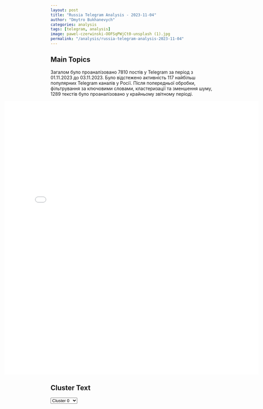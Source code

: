 ```yaml
---
layout: post
title: "Russia Telegram Analysis - 2023-11-04"
author: "Dmytro Bukhanevych"
categories: analysis
tags: [telegram, analysis]
image: pawel-czerwinski-OOFSqPWjCt0-unsplash (1).jpg
permalink: "/analysis/russia-telegram-analysis-2023-11-04"
---
```


<style>
    /* Adjusting iframe-container styles */
    .wide-iframe-container {
        width: calc(100% + 30vw);  /* Extending the width */
        margin-left: -15vw;       /* Negative margin to push to the left */
        overflow: hidden;         /* In case the iframe content spills over */
    }

    .wide-iframe-container iframe {
        width: 100%;  /* Making the iframe take the full width of its container */
        border: none; /* Removing any borders from the iframe */
    }

    /* Toggle mechanism */
    .hidden {
        display: none;
    }
    
    .show-content-target:checked + .show-content {
        display: block;
    }
</style>

<h2>Main Topics</h2>
<p>Загалом було проаналізовано 7810 постів у Telegram за період з 01.11.2023 до 03.11.2023. Було відстежено активність 117 найбільш популярних Telegram каналів у Росії. Після попередньої обробки, фільтрування за ключовими словами, кластеризації та зменшення шуму, 1289 текстів було проаналізовано у крайньому звітному періоді.</p>
<!-- Embedding Main Plotly Visualization -->
<div class="wide-iframe-container">
    <iframe src="{{site.baseurl}}/visualizations/2023-11-04/fig_topics_time.html" height="850"></iframe>
</div>


<h2>Cluster Text</h2>

<!-- Dropdown to select a cluster -->
<select id="clusterSelector" onchange="displayClusterText()">
<option value="0">Cluster 0</option><option value="1">Cluster 1</option><option value="2">Cluster 2</option><option value="3">Cluster 3</option><option value="4">Cluster 4</option><option value="5">Cluster 5</option><option value="6">Cluster 6</option><option value="7">Cluster 7</option><option value="8">Cluster 8</option><option value="9">Cluster 9</option><option value="10">Cluster 10</option><option value="11">Cluster 11</option><option value="12">Cluster 12</option><option value="13">Cluster 13</option><option value="14">Cluster 14</option><option value="15">Cluster 15</option><option value="16">Cluster 16</option><option value="17">Cluster 17</option>
</select>

<!-- Display area for the selected cluster's text -->
<div id="clusterTextDisplay" class="hidden"></div>

<script type="text/javascript">
    var clusterDetails = {"0": "<b>Total Posts:</b> 254<br><b>Date:</b> 2023-11-03 20:24:01+00:00<br><b>Author:</b> redacted6<br><b>Link:</b> https://t.me/s/redacted6/8979<br><b>Subscribers:</b> 475077<br><b>Text:</b> \u0422\u0435\u043a\u0441\u0442: \u041b\u043e\u0432\u043b\u044f \u0431\u043b\u043e\u0445 \u2013 \u0442\u044f\u0436\u043a\u0438\u0439 \u0438 \u0442\u0440\u0435\u0431\u0443\u044e\u0449\u0438\u0439 \u0431\u044b\u0441\u0442\u0440\u044b\u0445 \u0440\u0435\u0448\u0435\u043d\u0438\u0439 \u0442\u0440\u0443\u0434. \u0423\u043f\u0440\u0430\u0432\u043b\u0435\u043d\u0438\u0435 \u043f\u043e \u043a\u043e\u043d\u0442\u0440\u043e\u043b\u044e \u0437\u0430 \u0438\u043d\u043e\u0441\u0442\u0440\u0430\u043d\u043d\u044b\u043c\u0438 \u0430\u043a\u0442\u0438\u0432\u0430\u043c\u0438 \u041c\u0438\u043d\u0438\u0441\u0442\u0435\u0440\u0441\u0442\u0432\u0430 \u0444\u0438\u043d\u0430\u043d\u0441\u043e\u0432 \u0421\u0428\u0410 (OFAC) \u043d\u0430\u043b\u043e\u0436\u0438\u043b\u043e \u0441\u0430\u043d\u043a\u0446\u0438\u0438 \u043d\u0430 \u0415\u043a\u0430\u0442\u0435\u0440\u0438\u043d\u0443 \u0416\u0434\u0430\u043d\u043e\u0432\u0443, \u0433\u0440\u0430\u0436\u0434\u0430\u043d\u043a\u0443 \u0420\u043e\u0441\u0441\u0438\u0438. \u041f\u0440\u0438\u0447\u0438\u043d\u0430 \u2013 \u0435\u0435 \u0440\u043e\u043b\u044c \u0432 \u043e\u0442\u043c\u044b\u0432\u0430\u043d\u0438\u0438 \u0438 \u043f\u0435\u0440\u0435\u043c\u0435\u0449\u0435\u043d\u0438\u0438 \u043a\u0440\u0438\u043f\u0442\u044b \u0432 \u0438\u043d\u0442\u0435\u0440\u0435\u0441\u0430\u0445 \u0440\u043e\u0441\u0441\u0438\u0439\u0441\u043a\u043e\u0439 \u044d\u043b\u0438\u0442\u044b. \u041e\u0447\u0435\u0432\u0438\u0434\u043d\u043e, \u0440\u0435\u0447\u044c \u0438\u0434\u0435\u0442 \u043e \u043d\u043e\u043c\u0438\u043d\u0430\u043b\u044c\u0448\u0435 \u0438\u043b\u0438 \u0432\u043b\u0430\u0434\u0435\u043b\u0438\u0446\u0435 \u043a\u0440\u0430\u0434\u0435\u043d\u043e\u0433\u043e \u043f\u0430\u0441\u043f\u043e\u0440\u0442\u0430, \u0445\u043e\u0442\u044f \u0438 \u00ab\u0432\u043e\u0437\u043c\u043e\u0436\u043d\u044b \u0432\u0430\u0440\u0438\u0430\u043d\u0442\u044b\u00bb. \u0413\u043e\u0432\u043e\u0440\u044f\u0442, \u0447\u0442\u043e \u044d\u0442\u0430 \u0416\u0434\u0430\u043d\u043e\u0432\u0430 \u0435\u0449\u0435 \u0432 \u043c\u0430\u0440\u0442\u0435 2022\u0433 \u043f\u043e\u043c\u043e\u0433\u043b\u0430 \u043a\u0430\u043a\u043e\u043c\u0443-\u0442\u043e \u0440\u043e\u0441\u0441\u0438\u0439\u0441\u043a\u043e\u043c\u0443 \u043a\u043b\u0438\u0435\u043d\u0442\u0443 \u0437\u0430\u043c\u0430\u0441\u043a\u0438\u0440\u043e\u0432\u0430\u0442\u044c \u0438\u0441\u0442\u043e\u0447\u043d\u0438\u043a \u0435\u0433\u043e \u0444\u0438\u043d\u0430\u043d\u0441\u043e\u0432, \u0447\u0442\u043e\u0431\u044b \u0447\u0435\u0440\u0435\u0437 \u0438\u043d\u0432\u0435\u0441\u0442\u0438\u0446\u0438\u043e\u043d\u043d\u044b\u0439 \u0441\u0447\u0435\u0442 \u0438 \u043f\u043e\u043a\u0443\u043f\u043a\u0443 \u043d\u0435\u0434\u0432\u0438\u0436\u0438\u043c\u043e\u0441\u0442\u0438 \u043f\u0435\u0440\u0435\u0432\u0435\u0441\u0442\u0438 \u0432 \u0417\u0430\u043f\u0430\u0434\u043d\u0443\u044e \u0415\u0432\u0440\u043e\u043f\u0443 \u0431\u043e\u043b\u0435\u0435 2,3 \u043c\u043b\u043d $. \u0422\u0430\u043a \u0447\u0442\u043e, \u043c\u043e\u0436\u0435\u0442 \u0431\u044b\u0442\u044c, \u0438 \u0431\u0440\u043e\u043a\u0435\u0440\u0448\u0430.", "1": "<b>Total Posts:</b> 28<br><b>Date:</b> 2023-11-03 16:54:34+00:00<br><b>Author:</b> solovievlive<br><b>Link:</b> https://t.me/s/SolovievLive/219280<br><b>Subscribers:</b> 1305490<br><b>Text:</b> \u0422\u0435\u043a\u0441\u0442: \u2757\ufe0f\u0420\u043e\u0441\u0441\u0438\u0439\u0441\u043a\u0438\u0435 \u0441\u0440\u0435\u0434\u0441\u0442\u0432\u0430 \u041f\u0412\u041e \u0443\u043d\u0438\u0447\u0442\u043e\u0436\u0438\u043b\u0438 \u0443\u043a\u0440\u0430\u0438\u043d\u0441\u043a\u0438\u0439 \u0431\u0435\u0441\u043f\u0438\u043b\u043e\u0442\u043d\u0438\u043a \u0432 \u043d\u0435\u0431\u0435 \u043d\u0430\u0434 \u0411\u0435\u043b\u0433\u043e\u0440\u043e\u0434\u0441\u043a\u043e\u0439 \u043e\u0431\u043b\u0430\u0441\u0442\u044c\u044e.\u041c\u0438\u043d\u043e\u0431\u043e\u0440\u043e\u043d\u044b \u0420\u0424", "2": "<b>Total Posts:</b> 17<br><b>Date:</b> 2023-11-03 07:50:55+00:00<br><b>Author:</b> ostashkonews<br><b>Link:</b> https://t.me/s/OstashkoNews/103976<br><b>Subscribers:</b> 362454<br><b>Text:</b> \u0422\u0435\u043a\u0441\u0442: \ud83c\uddea\ud83c\uddfa \u0418\u043d\u043e\u0430\u0433\u0435\u043d\u0442 \u041a\u0430\u0441\u043f\u0430\u0440\u043e\u0432 \u0441\u043e\u0431\u0438\u0440\u0430\u0435\u0442\u0441\u044f \u043b\u043e\u0431\u0431\u0438\u0440\u043e\u0432\u0430\u0442\u044c \u0430\u043d\u0442\u0438\u0440\u043e\u0441\u0441\u0438\u0439\u0441\u043a\u0438\u0435 \u0441\u0430\u043d\u043a\u0446\u0438\u0438 \u0438 \u043f\u043e\u043c\u043e\u0449\u044c \u0423\u043a\u0440\u0430\u0438\u043d\u0435 \u0432 \u0415\u0432\u0440\u043e\u043f\u0430\u0440\u043b\u0430\u043c\u0435\u043d\u0442\u0435\u0411\u0435\u0433\u043b\u044b\u0439 \u00ab\u043e\u043f\u043f\u043e\u0437\u0438\u0446\u0438\u043e\u043d\u0435\u0440\u00bb \u0431\u0443\u0434\u0435\u0442 \u044d\u0442\u043e \u0434\u0435\u043b\u0430\u0442\u044c \u0447\u0435\u0440\u0435\u0437 \u041d\u041a\u041e \u00ab\u0420\u043e\u0441\u0441\u0438\u0439\u0441\u043a\u0438\u0439 \u043a\u043e\u043c\u0438\u0442\u0435\u0442 \u0434\u0435\u0439\u0441\u0442\u0432\u0438\u044f\u00bb, \u0437\u0430\u0440\u0435\u0433\u0438\u0441\u0442\u0440\u0438\u0440\u043e\u0432\u0430\u043d\u043d\u0443\u044e \u0432 \u0412\u0438\u043b\u044c\u043d\u044e\u0441\u0435, \u043f\u0438\u0448\u0435\u0442 RT. \u042d\u0442\u043e\u0439 \u043e\u0440\u0433\u0430\u043d\u0438\u0437\u0430\u0446\u0438\u0435\u0439 \u0432\u043c\u0435\u0441\u0442\u0435 \u0441 \u041a\u0430\u0441\u043f\u0430\u0440\u043e\u0432\u044b\u043c \u0440\u0443\u043a\u043e\u0432\u043e\u0434\u044f\u0442 \u043f\u0440\u0435\u0434\u0430\u0442\u0435\u043b\u0438 \u0414\u043c\u0438\u0442\u0440\u0438\u0439 \u0413\u0443\u0434\u043a\u043e\u0432 \u0438 \u0411\u043e\u0440\u0438\u0441 \u0417\u0438\u043c\u0438\u043d.\u041a\u0430\u043a \u0440\u0430\u0437 \u0420\u041a\u0414 \u0430\u043a\u0442\u0438\u0432\u043d\u043e \u043f\u0440\u043e\u0434\u0432\u0438\u0433\u0430\u0435\u0442 \u0438\u0434\u0435\u044e \u0432\u043d\u0435\u0434\u0440\u0435\u043d\u0438\u044f \u0442\u0430\u043a \u043d\u0430\u0437\u044b\u0432\u0430\u0435\u043c\u044b\u0445 \u043f\u0430\u0441\u043f\u043e\u0440\u0442\u043e\u0432 \u00ab\u0445\u043e\u0440\u043e\u0448\u0438\u0445 \u0440\u0443\u0441\u0441\u043a\u0438\u0445\u00bb. \u042d\u0442\u043e\u00a0\u0434\u043e\u043a\u0443\u043c\u0435\u043d\u0442 \u043f\u043e \u0437\u0430\u0434\u0443\u043c\u043a\u0435 \u0434\u043e\u043b\u0436\u0435\u043d \u0434\u0435\u043c\u043e\u043d\u0441\u0442\u0440\u0438\u0440\u043e\u0432\u0430\u0442\u044c \u00ab\u043b\u043e\u044f\u043b\u044c\u043d\u043e\u0441\u0442\u044c \u0435\u0433\u043e \u043e\u0431\u043b\u0430\u0434\u0430\u0442\u0435\u043b\u044f \u0415\u0432\u0440\u043e\u0441\u043e\u044e\u0437\u0443 \u0438 \u043e\u0442\u043a\u0430\u0437 \u043e\u0442 \u043f\u043e\u0434\u0434\u0435\u0440\u0436\u043a\u0438 \u043e\u0444\u0438\u0446\u0438\u0430\u043b\u044c\u043d\u043e\u0439 \u043f\u043e\u043b\u0438\u0442\u0438\u043a\u0438 \u0420\u043e\u0441\u0441\u0438\u0438\u00bb.\u2716\ufe0f \u041a\u0430\u0441\u043f\u0430\u0440\u043e\u0432 \u0437\u0430\u044f\u0432\u0438\u043b, \u0447\u0442\u043e \u043e\u043d \u0441 \u043a\u043e\u043b\u043b\u0435\u0433\u0430\u043c\u0438 \u0438\u0437 \u0420\u041a\u0414 \u0431\u0443\u0434\u0435\u0442 \u0437\u0430\u043d\u0438\u043c\u0430\u0442\u044c\u0441\u044f \u00ab\u0444\u0438\u043b\u044c\u0442\u0440\u0430\u0446\u0438\u0435\u0439\u00bb, \u0442\u043e \u0435\u0441\u0442\u044c, \u043f\u0440\u0438 \u043f\u043e\u0434\u0434\u0435\u0440\u0436\u043a\u0435 \u043e\u0444\u0438\u0446\u0438\u0430\u043b\u044c\u043d\u044b\u0445 \u0432\u043b\u0430\u0441\u0442\u0435\u0439 \u0415\u0421 \u0440\u0435\u0448\u0430\u0442\u044c, \u043a\u0442\u043e \u0438\u0437 \u0440\u043e\u0441\u0441\u0438\u044f\u043d \u0434\u043e\u0441\u0442\u043e\u0438\u043d \u043f\u043e\u043b\u0443\u0447\u0435\u043d\u0438\u044f \u0432\u0438\u0437\u044b, \u0430 \u043a\u0442\u043e \u043d\u0435\u0442.\ud83d\ude44 \u0422\u0430\u043a\u0438\u043c \u043e\u0431\u0440\u0430\u0437\u043e\u043c \u041a\u0430\u0441\u043f\u0430\u0440\u043e\u0432 \u00ab\u043d\u0430\u043d\u044b\u043b\u00bb \u0441\u0435\u0431\u0435 \u043c\u0435\u0441\u0442\u043e \u0432 \u0440\u0435\u0435\u0441\u0442\u0440\u0435 \u043b\u043e\u0431\u0431\u0438\u0441\u0442\u043e\u0432, \u0447\u0442\u043e\u0431\u044b \u043f\u0440\u043e\u0434\u0432\u0438\u0433\u0430\u0442\u044c \u0432 \u0415\u0432\u0440\u043e\u043f\u0430\u0440\u043b\u0430\u043c\u0435\u043d\u0442\u0435 \u0430\u043d\u0442\u0438\u0440\u043e\u0441\u0441\u0438\u0439\u0441\u043a\u0438\u0435 \u0441\u0430\u043d\u043a\u0446\u0438\u0438. \u041d\u043e \u0432\u043e-\u043f\u0435\u0440\u0432\u044b\u0445, \u0443\u0440\u043e\u0432\u0435\u043d\u044c \u044d\u043a\u0441\u043f\u0435\u0440\u0442\u043d\u043e\u0441\u0442\u0438 \u041a\u0430\u0441\u043f\u0430\u0440\u043e\u0432\u0430 \u043f\u043e \u0420\u043e\u0441\u0441\u0438\u0438 \u0441\u0447\u0438\u0442\u0430\u0435\u0442\u0441\u044f, \u043c\u044f\u0433\u043a\u043e \u0433\u043e\u0432\u043e\u0440\u044f, \u043d\u0438\u0437\u043a\u0438\u043c \u2013 \u043e\u043d \u043d\u0435 \u0436\u0438\u0432\u0435\u0442 \u0432 \u0441\u0442\u0440\u0430\u043d\u0435 \u0431\u043e\u043b\u044c\u0448\u0435 \u0434\u0435\u0441\u044f\u0442\u0438 \u043b\u0435\u0442. \u0412\u043e-\u0432\u0442\u043e\u0440\u044b\u0445, \u0441\u0430\u043d\u043a\u0446\u0438\u043e\u043d\u043d\u0430\u044f \u043f\u043e\u043b\u0438\u0442\u0438\u043a\u0430 \u0415\u0421 \u0443\u0436\u0435 \u0438\u0441\u0447\u0435\u0440\u043f\u0430\u043b\u0430 \u0441\u0432\u043e\u0439 \u0440\u0435\u0441\u0443\u0440\u0441 \u0438 \u0432\u0440\u044f\u0434 \u043b\u0438 \u043f\u0440\u043e\u043f\u043b\u0430\u0447\u0435\u043d\u043d\u043e\u043c\u0443 \u0428\u0442\u0430\u0442\u0430\u043c\u0438 \u0448\u0430\u0445\u043c\u0430\u0442\u0438\u0441\u0442\u0443 \u0445\u0432\u0430\u0442\u0438\u0442 \u0430\u0432\u0442\u043e\u0440\u0438\u0442\u0435\u0442\u0430 \u043f\u0440\u043e\u0442\u043e\u043b\u043a\u043d\u0443\u0442\u044c \u043d\u043e\u0432\u044b\u0435 \u0441\u0430\u043d\u043a\u0446\u0438\u0438.", "3": "<b>Total Posts:</b> 35<br><b>Date:</b> 2023-11-03 16:18:42+00:00<br><b>Author:</b> rt_russian<br><b>Link:</b> https://t.me/s/rt_russian/178647<br><b>Subscribers:</b> 798745<br><b>Text:</b> \u0422\u0435\u043a\u0441\u0442: \u0421\u0428\u0410 \u0432\u044b\u0434\u0435\u043b\u044f\u044e\u0442 \u0423\u043a\u0440\u0430\u0438\u043d\u0435 \u043d\u043e\u0432\u044b\u0439 \u043f\u0430\u043a\u0435\u0442 \u043f\u043e\u043c\u043e\u0449\u0438 \u043d\u0430 $125 \u043c\u043b\u043d, \u043f\u0440\u0435\u0434\u0443\u0441\u043c\u0430\u0442\u0440\u0438\u0432\u0430\u044e\u0449\u0438\u0439 \u043f\u043e\u0441\u0442\u0430\u0432\u043a\u0438 \u0432\u043e\u043e\u0440\u0443\u0436\u0435\u043d\u0438\u0439 \u0438\u0437 \u0430\u0440\u0441\u0435\u043d\u0430\u043b\u043e\u0432 \u041f\u0435\u043d\u0442\u0430\u0433\u043e\u043d\u0430 \u2014 \u0411\u043b\u0438\u043d\u043a\u0435\u043d.\ud83d\udfe9 RT \u043d\u0430 \u0440\u0443\u0441\u0441\u043a\u043e\u043c", "4": "<b>Total Posts:</b> 184<br><b>Date:</b> 2023-11-03 17:29:59+00:00<br><b>Author:</b> swodki<br><b>Link:</b> https://t.me/s/swodki/318103<br><b>Subscribers:</b> 258738<br><b>Text:</b> \u0422\u0435\u043a\u0441\u0442: \ud83c\uddf7\ud83c\uddfa\u2694\ufe0f\ud83c\uddfa\ud83c\udde6  \u0411\u043e\u0438 \u0443 \u0412\u0435\u0440\u0431\u043e\u0432\u043e\u0433\u043e: \u0421\u043f\u0435\u0446\u043d\u0430\u0437 \u0438 \u0412\u0414\u0412 \u043e\u0442\u0440\u0430\u0436\u0430\u044e\u0442 \u043d\u0430\u0441\u0442\u0443\u043f\u043b\u0435\u043d\u0438\u0435, \u0443\u043d\u0438\u0447\u0442\u043e\u0436\u0430\u044f \u0442\u0430\u043d\u043a\u0438 \u0438 \u043f\u0435\u0445\u043e\u0442\u0443 \u043d\u0430 \u0417\u0430\u043f\u043e\u0440\u043e\u0436\u0441\u043a\u043e\u043c \u0444\u0440\u043e\u043d\u0442\u0435\u25aa\ufe0f\u0412\u0440\u0430\u0433 \u043f\u0440\u043e\u0434\u043e\u043b\u0436\u0430\u0435\u0442 \u043d\u0430\u0441\u0442\u0443\u043f\u0430\u0442\u0435\u043b\u044c\u043d\u044b\u0435 \u043e\u043f\u0435\u0440\u0430\u0446\u0438\u0438 \u043d\u0430\u00a0\u041e\u0440\u0435\u0445\u043e\u0432\u0441\u043a\u043e\u043c \u043d\u0430\u043f\u0440\u0430\u0432\u043b\u0435\u043d\u0438\u0438 \u043f\u0440\u0430\u0432\u0435\u0435 \u0420\u0430\u0431\u043e\u0442\u0438\u043d\u043e \u0443 \u0412\u0435\u0440\u0431\u043e\u0432\u043e\u0433\u043e. \u041a\u043e\u043c\u0430\u043d\u0434\u043e\u0432\u0430\u043d\u0438\u0435 \u0412\u0421\u0423 \u0432\u0441\u0451 \u0442\u0430\u043a\u0436\u0435 \u0431\u0440\u043e\u0441\u0430\u0435\u0442 \u0442\u0435\u0445\u043d\u0438\u043a\u0443 \u0438 \u043f\u0435\u0445\u043e\u0442\u0443 \u0432 \u0430\u0442\u0430\u043a\u0438 \u043d\u0430 \u043d\u0430\u0448\u0438 \u043f\u043e\u0437\u0438\u0446\u0438\u0438. \u0412\u0440\u0430\u0433\u0430 \u0432\u0441\u0442\u0440\u0435\u0447\u0430\u044e\u0442 \u043e\u0433\u043d\u0451\u043c \u043d\u0430\u0448\u0438 \u0440\u0430\u0437\u0432\u0435\u0434\u0447\u0438\u043a\u0438 \u0438 \u0434\u0435\u0441\u0430\u043d\u0442\u043d\u0438\u043a\u0438.\u25aa\ufe0f\u041a\u0430\u0434\u0440\u044b \u043e\u0442 \u0430\u0440\u043c\u0435\u0439\u0441\u043a\u043e\u0433\u043e \u0441\u043f\u0435\u0446\u043d\u0430\u0437\u0430 \u00ab\u041e\u0441\u043c\u0430\u043d\u00bb \u043f\u043e\u00a0\u0443\u043d\u0438\u0447\u0442\u043e\u0436\u0435\u043d\u0438\u044e \u043f\u043e \u0443\u043d\u0438\u0447\u0442\u043e\u0436\u0435\u043d\u0438\u044e \u0442\u0430\u043d\u043a\u0430 \u0412\u0421\u0423 \u0441\u043e\u0432\u043c\u0435\u0441\u0442\u043d\u043e \u0441 7 \u0434\u0448\u0434 \u043d\u0430 \u041e\u0440\u0435\u0445\u043e\u0432\u0441\u043a\u043e\u043c \u043d\u0430\u043f\u0440\u0430\u0432\u043b\u0435\u043d\u0438\u0438.\"\u0412\u043e\u0435\u043d\u043a\u043e\u0440\u044b \u0420\u0443\u0441\u0441\u043a\u043e\u0439 \u0412\u0435\u0441\u043d\u044b\"", "5": "<b>Total Posts:</b> 128<br><b>Date:</b> 2023-11-03 15:59:01+00:00<br><b>Author:</b> bbcrussian<br><b>Link:</b> https://t.me/s/bbcrussian/55580<br><b>Subscribers:</b> 381998<br><b>Text:</b> \u0422\u0435\u043a\u0441\u0442: \u0418\u0437\u0440\u0430\u0438\u043b\u044c \u0443\u0436\u0435 \u043d\u0435\u0434\u0435\u043b\u044e \u0432\u0435\u0434\u0435\u0442 \u043d\u0430\u0437\u0435\u043c\u043d\u0443\u044e \u043e\u043f\u0435\u0440\u0430\u0446\u0438\u044e \u0432 \u0441\u0435\u043a\u0442\u043e\u0440\u0435 \u0413\u0430\u0437\u0430. \u0412 \u0447\u0435\u0442\u0432\u0435\u0440\u0433 \u043d\u0430\u0447\u0430\u043b\u044c\u043d\u0438\u043a \u0438\u0437\u0440\u0430\u0438\u043b\u044c\u0441\u043a\u043e\u0433\u043e \u0433\u0435\u043d\u0448\u0442\u0430\u0431\u0430 \u0437\u0430\u044f\u0432\u0438\u043b, \u0447\u0442\u043e \u0426\u0410\u0425\u0410\u041b \u043e\u043a\u0440\u0443\u0436\u0438\u043b \u0433\u043e\u0440\u043e\u0434 \u0413\u0430\u0437\u0430 \u0438 \u0432\u0435\u0434\u0435\u0442 \u0432 \u043d\u0435\u043c \u0431\u043e\u0438, \u0430 \u043f\u0440\u0435\u043c\u044c\u0435\u0440 \u0418\u0437\u0440\u0430\u0438\u043b\u044f \u0411\u0435\u043d\u044c\u044f\u043c\u0438\u043d \u041d\u0435\u0442\u0430\u043d\u044c\u044f\u0445\u0443 \u0433\u043e\u0432\u043e\u0440\u0438\u0442, \u0447\u0442\u043e \u0430\u0440\u043c\u0438\u044f \u00ab\u043d\u0430\u0445\u043e\u0434\u0438\u0442\u0441\u044f \u043d\u0430 \u043f\u0438\u043a\u043e\u0432\u043e\u0439 \u0442\u043e\u0447\u043a\u0435 \u0431\u0438\u0442\u0432\u044b\u00bb.\u0427\u0435\u0433\u043e \u0418\u0437\u0440\u0430\u0438\u043b\u044c \u0445\u043e\u0447\u0435\u0442 \u0434\u043e\u0441\u0442\u0438\u0447\u044c \u043d\u0430\u0437\u0435\u043c\u043d\u043e\u0439 \u043e\u043f\u0435\u0440\u0430\u0446\u0438\u0435\u0439 \u0438 \u043a\u0430\u043a\u043e\u0439 \u0446\u0435\u043d\u043e\u0439? \u041d\u0430 \u044d\u0442\u0438 \u0432\u043e\u043f\u0440\u043e\u0441\u044b \u043e\u0442\u0432\u0435\u0447\u0430\u0435\u0442 \u043a\u043e\u0440\u0440\u0435\u0441\u043f\u043e\u043d\u0434\u0435\u043d\u0442 \u0438\u0437\u0434\u0430\u043d\u0438\u044f \u00ab\u041a\u043e\u043c\u043c\u0435\u0440\u0441\u0430\u043d\u0442\u044a\u00bb \u0438 \u0430\u0432\u0442\u043e\u0440 \u0442\u0435\u043b\u0435\u0433\u0440\u0430\u043c-\u043a\u0430\u043d\u0430\u043b\u0430 \u00ab\u0424\u0430\u043b\u0430\u0444\u0435\u043b\u044c\u043d\u0430\u044f\u00bb \u041c\u0430\u0440\u0438\u0430\u043d\u043d\u0430 \u0411\u0435\u043b\u0435\u043d\u044c\u043a\u0430\u044f.\u25b6\ufe0f\u0421\u043b\u0443\u0448\u0430\u0442\u044c \u043f\u043e\u0434\u043a\u0430\u0441\u0442 \u25b6\ufe0f", "6": "<b>Total Posts:</b> 154<br><b>Date:</b> 2023-11-03 12:20:36+00:00<br><b>Author:</b> lentadnya<br><b>Link:</b> https://t.me/s/lentadnya/95389<br><b>Subscribers:</b> 228970<br><b>Text:</b> \u0422\u0435\u043a\u0441\u0442: \ud83d\udcaa \u0420\u043e\u0441\u0441\u0438\u044f \u043f\u0440\u0435\u0432\u0440\u0430\u0449\u0430\u0435\u0442\u0441\u044f \u0438\u0437 \u00ab\u0431\u0435\u043d\u0437\u043e\u043a\u043e\u043b\u043e\u043d\u043a\u0438\u00bb \u0432 \u0441\u0430\u043c\u043e\u0434\u043e\u0441\u0442\u0430\u0442\u043e\u0447\u043d\u0443\u044e \u0441\u0442\u0440\u0430\u043d\u0443, \u0443\u0432\u0435\u0440\u0435\u043d \u041f\u0443\u0442\u0438\u043d\ud83d\udc49 \u041f\u043e\u0434\u043f\u0438\u0448\u0438\u0441\u044c \u043d\u0430 \u041b\u0435\u043d\u0442\u0443 \u0434\u043d\u044f", "7": "<b>Total Posts:</b> 17<br><b>Date:</b> 2023-11-03 10:19:12+00:00<br><b>Author:</b> ru2ch<br><b>Link:</b> https://t.me/s/ru2ch/94950<br><b>Subscribers:</b> 447469<br><b>Text:</b> \u0422\u0435\u043a\u0441\u0442: \u2757\ufe0f\u041f\u0435\u0441\u043a\u043e\u0432 \u043d\u0430 \u0432\u043e\u043f\u0440\u043e\u0441 \u043f\u0440\u043e \u0432\u043e\u0437\u0432\u0440\u0430\u0449\u0435\u043d\u0438\u0435 \u0440\u043e\u0441\u0441\u0438\u044f\u043d, \u0432 \u0442\u043e\u043c \u0447\u0438\u0441\u043b\u0435 \u041f\u0443\u0433\u0430\u0447\u0451\u0432\u043e\u0439, \u0432 \u0420\u0424: \u043b\u044e\u0431\u043e\u0439 \u0433\u0440\u0430\u0436\u0434\u0430\u043d\u0438\u043d \u0441\u0432\u043e\u0431\u043e\u0434\u043d\u043e \u043f\u0440\u0438\u0435\u0437\u0436\u0430\u0435\u0442 \u043d\u0430 \u0441\u0432\u043e\u044e \u0420\u043e\u0434\u0438\u043d\u0443 \u0438 \u0432\u044b\u0435\u0437\u0436\u0430\u0435\u0442 \u0437\u0430 \u0433\u0440\u0430\u043d\u0438\u0446\u0443", "8": "<b>Total Posts:</b> 47<br><b>Date:</b> 2023-11-03 08:37:32+00:00<br><b>Author:</b> swodki<br><b>Link:</b> https://t.me/s/swodki/317951<br><b>Subscribers:</b> 258738<br><b>Text:</b> \u0422\u0435\u043a\u0441\u0442: \u041f\u0440\u0438\u0437\u043d\u0430\u043d\u0438\u044f \u0417\u0430\u043b\u0443\u0436\u043d\u043e\u0433\u043e \u043f\u043e\u0440\u043e\u0434\u0438\u043b\u0438 \u043d\u043e\u0432\u044b\u0435 \u0441\u043e\u043c\u043d\u0435\u043d\u0438\u044f \u0432 \u0421\u0428\u0410 \u043e\u0442\u043d\u043e\u0441\u0438\u0442\u0435\u043b\u044c\u043d\u043e \u043f\u0440\u043e\u0434\u043e\u043b\u0436\u0435\u043d\u0438\u044f \u043f\u043e\u043c\u043e\u0449\u0438 \u041a\u0438\u0435\u0432\u0443, \u043f\u0438\u0448\u0435\u0442 Politico.\u0413\u043b\u0430\u0432\u043a\u043e\u043c \u0412\u0421\u0423 \u0437\u0430\u044f\u0432\u043b\u044f\u043b, \u0447\u0442\u043e \u043a\u043e\u043d\u0444\u043b\u0438\u043a\u0442 \u0437\u0430\u0448\u0451\u043b \u0432 \u0442\u0443\u043f\u0438\u043a, \u0430 \u0423\u043a\u0440\u0430\u0438\u043d\u0430 \u043d\u0435 \u0441\u043c\u043e\u0436\u0435\u0442 \u0434\u043e\u0431\u0438\u0442\u044c\u0441\u044f \u043f\u0440\u043e\u0440\u044b\u0432\u0430 \u043d\u0430 \u0444\u0440\u043e\u043d\u0442\u0435 \u0431\u0435\u0437 \u043d\u043e\u0432\u044b\u0445 \u0432\u0438\u0434\u043e\u0432 \u0432\u043e\u043e\u0440\u0443\u0436\u0435\u043d\u0438\u044f. \u042d\u0442\u043e \u00ab\u0432\u044b\u0437\u0432\u0430\u043b\u043e \u0440\u0435\u0437\u043e\u043d\u0430\u043d\u0441 \u043d\u0430 \u041a\u0430\u043f\u0438\u0442\u043e\u043b\u0438\u0439\u0441\u043a\u043e\u043c \u0445\u043e\u043b\u043c\u0435\u00bb, \u0433\u043e\u0432\u043e\u0440\u0438\u0442\u0441\u044f \u0432 \u0441\u0442\u0430\u0442\u044c\u0435.\u00ab\u041a\u043e\u043d\u0444\u043b\u0438\u043a\u0442 \u0434\u043e\u043b\u0436\u0435\u043d \u0437\u0430\u043a\u043e\u043d\u0447\u0438\u0442\u044c\u0441\u044f \u043a\u043e\u043d\u0442\u0440\u043e\u043b\u0435\u043c \u0420\u043e\u0441\u0441\u0438\u0438 \u043d\u0430\u0434 \u0447\u0430\u0441\u0442\u044c\u044e \u0443\u043a\u0440\u0430\u0438\u043d\u0441\u043a\u043e\u0439 \u0442\u0435\u0440\u0440\u0438\u0442\u043e\u0440\u0438\u0438 \u0438 \u0443\u0440\u0435\u0433\u0443\u043b\u0438\u0440\u043e\u0432\u0430\u043d\u0438\u0435\u043c \u043f\u0443\u0442\u0451\u043c \u043f\u0435\u0440\u0435\u0433\u043e\u0432\u043e\u0440\u043e\u0432. \u042f \u0433\u043e\u0432\u043e\u0440\u044e \u044d\u0442\u043e \u0443\u0436\u0435 \u0433\u043e\u0434\u00bb, \u2014 \u0446\u0438\u0442\u0438\u0440\u0443\u0435\u0442 \"\u0418\u043d\u043e\u0422\u0412\" \u0441\u0435\u043d\u0430\u0442\u043e\u0440\u0430 \u0414\u0436\u0435\u0439\u043c\u0441\u0430 \u0414\u044d\u0432\u0438\u0434\u0430 \u0412\u044d\u043d\u0441\u0430.\u041f\u043e\u0434\u043e\u0431\u043d\u044b\u0435 \u0432\u0437\u0433\u043b\u044f\u0434\u044b \u043d\u0430\u0445\u043e\u0434\u044f\u0442 \u043f\u043e\u0434\u0434\u0435\u0440\u0436\u043a\u0443 \u00ab\u0432\u0441\u0451 \u0431\u043e\u043b\u044c\u0448\u0435\u0439 \u0430\u0443\u0434\u0438\u0442\u043e\u0440\u0438\u0438\u00bb, \u043e\u0441\u043e\u0431\u0435\u043d\u043d\u043e \u043d\u0430 \u0444\u043e\u043d\u0435 \u043f\u0435\u0440\u0435\u043a\u043b\u044e\u0447\u0435\u043d\u0438\u044f \u0432\u043d\u0438\u043c\u0430\u043d\u0438\u044f \u0412\u0430\u0448\u0438\u043d\u0433\u0442\u043e\u043d\u0430 \u043d\u0430 \u043f\u043e\u043c\u043e\u0449\u044c \u0418\u0437\u0440\u0430\u0438\u043b\u044e, \u043e\u0442\u043c\u0435\u0447\u0430\u0435\u0442 \u0438\u0437\u0434\u0430\u043d\u0438\u0435.\"RT \u043d\u0430 \u0440\u0443\u0441\u0441\u043a\u043e\u043c\"", "9": "<b>Total Posts:</b> 39<br><b>Date:</b> 2023-11-03 10:23:16+00:00<br><b>Author:</b> solovievlive<br><b>Link:</b> https://t.me/s/SolovievLive/219183<br><b>Subscribers:</b> 1305490<br><b>Text:</b> \u0422\u0435\u043a\u0441\u0442: \u0413\u043b\u0430\u0432\u043d\u043e\u0435 \u0438\u0437 \u0437\u0430\u044f\u0432\u043b\u0435\u043d\u0438\u0439 \u0414\u043c\u0438\u0442\u0440\u0438\u044f \u041f\u0435\u0441\u043a\u043e\u0432\u0430:\ud83d\udccc\u0420\u043e\u0434\u0441\u0442\u0432\u043e \u0441 \u0438\u043d\u043e\u0430\u0433\u0435\u043d\u0442\u043e\u043c \u043d\u0435 \u0434\u043e\u043b\u0436\u043d\u043e \u0441\u0442\u0430\u043d\u043e\u0432\u0438\u0442\u044c\u0441\u044f \"\u0438\u043c\u0435\u043d\u0435\u043c \u043d\u0430\u0440\u0438\u0446\u0430\u0442\u0435\u043b\u044c\u043d\u044b\u043c\";\ud83d\udccc\u0412\u0441\u0435 \u043a\u0440\u0443\u043f\u043d\u044b\u0435 \u043a\u043e\u043c\u043f\u0430\u043d\u0438\u0438 \u0432 \u0420\u0424 \u043f\u0440\u0438\u0432\u044b\u043a\u043b\u0438 \u0445\u0435\u0434\u0436\u0438\u0440\u043e\u0432\u0430\u0442\u044c \u0441\u0430\u043d\u043a\u0446\u0438\u043e\u043d\u043d\u044b\u0435 \u0440\u0438\u0441\u043a\u0438;\ud83d\udccc\u0421\u0430\u043c\u043c\u0438\u0442 \u041e\u0414\u041a\u0411 \u0432 \u041c\u0438\u043d\u0441\u043a\u0435 23 \u043d\u043e\u044f\u0431\u0440\u044f \u0433\u043e\u0442\u043e\u0432\u0438\u0442\u0441\u044f, \u043e \u0444\u043e\u0440\u043c\u0430\u0442\u0435 \u0443\u0447\u0430\u0441\u0442\u0438\u044f \u041f\u0443\u0442\u0438\u043d\u0430 \u0431\u0443\u0434\u0435\u0442 \u0441\u043e\u043e\u0431\u0449\u0435\u043d\u043e \u0441\u0432\u043e\u0435\u0432\u0440\u0435\u043c\u0435\u043d\u043d\u043e;\ud83d\udccc\u041a\u0440\u0435\u043c\u043b\u044c \u043d\u0435 \u0440\u0430\u0441\u043f\u043e\u043b\u0430\u0433\u0430\u0435\u0442 \u0438\u043d\u0444\u043e\u0440\u043c\u0430\u0446\u0438\u0435\u0439 \u043e \u0442\u043e\u043c, \u0447\u0442\u043e \u0433\u0440\u0443\u043f\u043f\u0443 \"\u0412\u0430\u0433\u043d\u0435\u0440\" \u043c\u043e\u0436\u0435\u0442 \u0432\u043e\u0437\u0433\u043b\u0430\u0432\u0438\u0442\u044c \u0441\u044b\u043d \u041f\u0440\u0438\u0433\u043e\u0436\u0438\u043d\u0430;\ud83d\udccc\u0423 \u041f\u0443\u0442\u0438\u043d\u0430 \u0431\u0443\u0434\u0435\u0442 \u0437\u0430\u0433\u0440\u0443\u0436\u0435\u043d\u043d\u044b\u0439 \u0433\u0440\u0430\u0444\u0438\u043a \u043d\u0430 \u0441\u043b\u0435\u0434\u0443\u044e\u0449\u0435\u0439 \u043d\u0435\u0434\u0435\u043b\u0435, \u043c\u0435\u0436\u0434\u0443\u043d\u0430\u0440\u043e\u0434\u043d\u044b\u0435 \u043a\u043e\u043d\u0442\u0430\u043a\u0442\u044b \u0438 \u043d\u0430\u0441\u044b\u0449\u0435\u043d\u043d\u0430\u044f \u0432\u043d\u0443\u0442\u0440\u0435\u043d\u043d\u044f\u044f \u043f\u043e\u0432\u0435\u0441\u0442\u043a\u0430.", "10": "<b>Total Posts:</b> 16<br><b>Date:</b> 2023-11-03 11:13:51+00:00<br><b>Author:</b> ivan_utenkov13<br><b>Link:</b> https://t.me/s/ivan_utenkov13/43818<br><b>Subscribers:</b> 318899<br><b>Text:</b> \u0422\u0435\u043a\u0441\u0442: \u041f\u043e\u0434 \u043e\u0431\u0441\u0442\u0440\u0435\u043b \u0412\u0421\u0423 \u043f\u043e\u043f\u0430\u043b \u0433\u043e\u0440\u043e\u0434 \u0428\u0435\u0431\u0435\u043a\u0438\u043d\u043e, \u0435\u0441\u0442\u044c \u043f\u043e\u0441\u0442\u0440\u0430\u0434\u0430\u0432\u0448\u0438\u0435.\u0421\u043d\u0430\u0440\u044f\u0434 \u043f\u0440\u0438\u043b\u0435\u0442\u0435\u043b \u043d\u0430 \u0442\u0435\u0440\u0440\u0438\u0442\u043e\u0440\u0438\u044e \u043f\u0440\u043e\u043c\u044b\u0448\u043b\u0435\u043d\u043d\u043e\u0433\u043e \u043f\u0440\u0435\u0434\u043f\u0440\u0438\u044f\u0442\u0438\u044f, \u0441\u043e\u043e\u0431\u0449\u0438\u043b \u0433\u0443\u0431\u0435\u0440\u043d\u0430\u0442\u043e\u0440 \u0440\u0435\u0433\u0438\u043e\u043d\u0430 \u0413\u043b\u0430\u0434\u043a\u043e\u0432.\u041f\u0440\u0435\u0434\u0432\u0430\u0440\u0438\u0442\u0435\u043b\u044c\u043d\u043e, \u043f\u043e\u0441\u0442\u0440\u0430\u0434\u0430\u043b\u0438 \u0442\u0440\u043e\u0435. \u0414\u0432\u043e\u0438\u0445 \u043c\u0443\u0436\u0447\u0438\u043d \u0441 \u043e\u0441\u043a\u043e\u043b\u043e\u0447\u043d\u044b\u043c\u0438 \u0440\u0430\u043d\u0435\u043d\u0438\u044f\u043c\u0438 \u043e\u0442\u043f\u0440\u0430\u0432\u0438\u043b\u0438 \u0432 \u0431\u043e\u043b\u044c\u043d\u0438\u0446\u0443, \u0435\u0449\u0435 \u043e\u0434\u043d\u043e\u043c\u0443 \u043f\u043e\u0441\u0442\u0440\u0430\u0434\u0430\u0432\u0448\u0435\u043c\u0443 \u0440\u0430\u043d\u0443 \u043e\u0431\u0440\u0430\u0431\u043e\u0442\u0430\u043b\u0438 \u043d\u0430 \u043c\u0435\u0441\u0442\u0435.@ivan_utenkov13", "11": "<b>Total Posts:</b> 15<br><b>Date:</b> 2023-11-03 18:14:59+00:00<br><b>Author:</b> swodki<br><b>Link:</b> https://t.me/s/swodki/318114<br><b>Subscribers:</b> 258738<br><b>Text:</b> \u0422\u0435\u043a\u0441\u0442: \u26a1\ufe0f \u0411\u0435\u043b\u044b\u0439 \u0434\u043e\u043c \u043f\u0440\u0438\u0437\u043d\u0430\u043b: \u0421\u0428\u0410 \u0441\u043e\u043a\u0440\u0430\u0449\u0430\u044e\u0442 \u043f\u0430\u043a\u0435\u0442\u044b \u043f\u043e\u043c\u043e\u0449\u0438 \u0423\u043a\u0440\u0430\u0438\u043d\u0435 \u0438\u0437-\u0437\u0430 \u0438\u0441\u0442\u043e\u0449\u0435\u043d\u0438\u044f \u0432\u044b\u0434\u0435\u043b\u0435\u043d\u043d\u044b\u0445 \u043a\u043e\u043d\u0433\u0440\u0435\u0441\u0441\u043e\u043c \u0441\u0440\u0435\u0434\u0441\u0442\u0432\u041d\u0430\u043f\u043e\u043c\u043d\u0438\u043c, \u0447\u0442\u043e \u043d\u043e\u0447\u044c\u044e \u0441\u0442\u0430\u043b\u043e \u0438\u0437\u0432\u0435\u0441\u0442\u043d\u043e: \u0417\u0430\u043a\u043e\u043d\u043e\u043f\u0440\u043e\u0435\u043a\u0442 \u043e \u043f\u043e\u043c\u043e\u0449\u0438 \u0418\u0437\u0440\u0430\u0438\u043b\u044e \u0431\u0435\u0437 \u0443\u043f\u043e\u043c\u0438\u043d\u0430\u043d\u0438\u044f \u0423\u043a\u0440\u0430\u0438\u043d\u044b \u043e\u0434\u043e\u0431\u0440\u0435\u043d \u0432 \u0445\u043e\u0434\u0435 \u0433\u043e\u043b\u043e\u0441\u043e\u0432\u0430\u043d\u0438\u044f \u0432 \u041f\u0430\u043b\u0430\u0442\u0435 \u043f\u0440\u0435\u0434\u0441\u0442\u0430\u0432\u0438\u0442\u0435\u043b\u0435\u0439 \u041a\u043e\u043d\u0433\u0440\u0435\u0441\u0441\u0430 \u0421\u0428\u0410.", "12": "<b>Total Posts:</b> 8<br><b>Date:</b> 2023-11-03 06:14:26+00:00<br><b>Author:</b> ostashkonews<br><b>Link:</b> https://t.me/s/OstashkoNews/103966<br><b>Subscribers:</b> 362454<br><b>Text:</b> \u0422\u0435\u043a\u0441\u0442: \ud83c\udde8\ud83c\uddfa\u2716\ufe0f\u0413\u0435\u043d\u0430\u0441\u0441\u0430\u043c\u0431\u043b\u0435\u044f \u041e\u041e\u041d \u0432 31-\u0439 \u0440\u0430\u0437 \u043f\u0440\u0438\u0437\u0432\u0430\u043b\u0430 \u0421\u0428\u0410 \u043e\u0442\u043c\u0435\u043d\u0438\u0442\u044c \u0441\u0430\u043d\u043a\u0446\u0438\u0438 \u043f\u0440\u043e\u0442\u0438\u0432 \u041a\u0443\u0431\u044b\u0412 \u043f\u043e\u0434\u0434\u0435\u0440\u0436\u043a\u0443 \u043f\u0440\u0435\u0434\u0441\u0442\u0430\u0432\u043b\u0435\u043d\u043d\u043e\u0439 \u041a\u0443\u0431\u043e\u0439 \u0440\u0435\u0437\u043e\u043b\u044e\u0446\u0438\u0438 \u043f\u0440\u043e\u0433\u043e\u043b\u043e\u0441\u043e\u0432\u0430\u043b\u0438 187 \u0441\u0442\u0440\u0430\u043d, \u043f\u0440\u043e\u0442\u0438\u0432 \u0432\u044b\u0441\u0442\u0443\u043f\u0438\u043b\u0438 \u0421\u0428\u0410 \u0438 \u0438\u0445 \u043d\u043e\u0432\u044b\u0439 \u043f\u043e\u0434\u0447\u0438\u043d\u0435\u043d\u043d\u044b\u0439 \u0418\u0437\u0440\u0430\u0438\u043b\u044c, \u0437\u0430\u0431\u044b\u0442\u0430\u044f \u0432\u0441\u0435\u043c\u0438 \u0423\u043a\u0440\u0430\u0438\u043d\u0430 \u0432\u043e\u0437\u0434\u0435\u0440\u0436\u0430\u043b\u0430\u0441\u044c.\u0421 1992 \u0433\u043e\u0434\u0430 \u041a\u0443\u0431\u0430 \u043a\u0430\u0436\u0434\u044b\u0439 \u0433\u043e\u0434 \u043f\u0440\u0435\u0434\u0441\u0442\u0430\u0432\u043b\u044f\u0435\u0442 \u043d\u0430 \u0440\u0430\u0441\u0441\u043c\u043e\u0442\u0440\u0435\u043d\u0438\u0435 \u0413\u0435\u043d\u0435\u0440\u0430\u043b\u044c\u043d\u043e\u0439 \u0410\u0441\u0441\u0430\u043c\u0431\u043b\u0435\u0438 \u041e\u041e\u041d \u043f\u0440\u043e\u0435\u043a\u0442 \u0440\u0435\u0437\u043e\u043b\u044e\u0446\u0438\u0438 \u043e\u0431 \u043e\u0442\u043c\u0435\u043d\u0435 \u0430\u043c\u0435\u0440\u0438\u043a\u0430\u043d\u0441\u043a\u043e\u0433\u043e \u044d\u043c\u0431\u0430\u0440\u0433\u043e. \u0412 \u043f\u043e\u0434\u0434\u0435\u0440\u0436\u043a\u0443 \u0434\u043e\u043a\u0443\u043c\u0435\u043d\u0442\u0430 \u043e\u0431\u044b\u0447\u043d\u043e \u0433\u043e\u043b\u043e\u0441\u0443\u0435\u0442 \u043f\u043e\u0434\u0430\u0432\u043b\u044f\u044e\u0449\u0435\u0435 \u0431\u043e\u043b\u044c\u0448\u0438\u043d\u0441\u0442\u0432\u043e \u0433\u043e\u0441\u0443\u0434\u0430\u0440\u0441\u0442\u0432.\ud83c\uddfa\ud83c\uddf8 \u0412 1992 \u0433\u043e\u0434\u0443 \u0435\u0435 \u043f\u043e\u0434\u0434\u0435\u0440\u0436\u0430\u043b\u0438 59 \u0441\u0442\u0440\u0430\u043d, \u0432 2017 \u2013 \u0443\u0436\u0435 191, \u0432 \u043f\u0440\u043e\u0448\u043b\u043e\u043c \u0433\u043e\u0434\u0443 \u2013 185. \u0412 2016 \u0433\u043e\u0434\u0443 \u0421\u0428\u0410 \u0435\u0434\u0438\u043d\u0441\u0442\u0432\u0435\u043d\u043d\u044b\u0439 \u0440\u0430\u0437 \u043d\u0435 \u043f\u0440\u043e\u0433\u043e\u043b\u043e\u0441\u043e\u0432\u0430\u043b\u0438 \u00ab\u043f\u0440\u043e\u0442\u0438\u0432\u00bb, \u0430 \u0432\u043e\u0437\u0434\u0435\u0440\u0436\u0430\u043b\u0438\u0441\u044c. \u041d\u043e \u0437\u0430\u0442\u0435\u043c \u0412\u0430\u0448\u0438\u043d\u0433\u0442\u043e\u043d \u0432\u0435\u0440\u043d\u0443\u043b\u0441\u044f \u043a \u043f\u0440\u0435\u0436\u043d\u0435\u0439 \u043f\u043e\u0437\u0438\u0446\u0438\u0438.\ud83e\udd26\u200d\u2642\ufe0f \u041f\u043e\u0437\u0438\u0446\u0438\u044f \u0428\u0442\u0430\u0442\u043e\u0432 \u0432 \u0442\u043e\u043c, \u0447\u0442\u043e \u0441\u0430\u043d\u043a\u0446\u0438\u0438 \u2013 \u044d\u0442\u043e \u043e\u0434\u0438\u043d \u0438\u0437 \u0438\u043d\u0441\u0442\u0440\u0443\u043c\u0435\u043d\u0442\u043e\u0432 \u00ab\u043f\u043e \u043f\u0440\u043e\u0434\u0432\u0438\u0436\u0435\u043d\u0438\u044e \u0434\u0435\u043c\u043e\u043a\u0440\u0430\u0442\u0438\u0438 \u0438 \u043f\u0440\u0438\u043d\u0446\u0438\u043f\u043e\u0432 \u0437\u0430\u0449\u0438\u0442\u044b \u043f\u0440\u0430\u0432 \u0447\u0435\u043b\u043e\u0432\u0435\u043a\u0430\u00bb.\u00a0\u0422\u0435\u043c \u0432\u0440\u0435\u043c\u0435\u043d\u0435\u043c, \u044d\u043c\u0431\u0430\u0440\u0433\u043e \u043d\u0430\u043d\u0435\u0441\u043b\u043e \u0443\u0449\u0435\u0440\u0431 \u044d\u043a\u043e\u043d\u043e\u043c\u0438\u043a\u0435 \u043e\u0441\u0442\u0440\u043e\u0432\u0430 \u0432 \u043e\u0431\u0449\u0435\u0439 \u0441\u043b\u043e\u0436\u043d\u043e\u0441\u0442\u0438 \u043d\u0430 $159 \u043c\u043b\u0440\u0434.", "13": "<b>Total Posts:</b> 20<br><b>Date:</b> 2023-11-03 13:10:00+00:00<br><b>Author:</b> tass_agency<br><b>Link:</b> https://t.me/s/tass_agency/217280<br><b>Subscribers:</b> 364911<br><b>Text:</b> \u0422\u0435\u043a\u0441\u0442: \ud83d\udde3\u0413\u043b\u0430\u0432\u043d\u043e\u0435 \u0438\u0437 \u0437\u0430\u044f\u0432\u043b\u0435\u043d\u0438\u0439 \u041f\u0443\u0442\u0438\u043d\u0430 \u043d\u0430 \u0432\u0441\u0442\u0440\u0435\u0447\u0435 \u0441 \u0447\u043b\u0435\u043d\u0430\u043c\u0438 \u041e\u0431\u0449\u0435\u0441\u0442\u0432\u0435\u043d\u043d\u043e\u0439 \u043f\u0430\u043b\u0430\u0442\u044b \u0420\u0424:   \u25fe\ufe0f\u041f\u0443\u0442\u0438\u043d \u043f\u043e\u0437\u0434\u0440\u0430\u0432\u0438\u043b \u0440\u043e\u0441\u0441\u0438\u044f\u043d \u0441 \u043d\u0430\u0441\u0442\u0443\u043f\u0430\u044e\u0449\u0438\u043c \u0414\u043d\u0435\u043c \u043d\u0430\u0440\u043e\u0434\u043d\u043e\u0433\u043e \u0435\u0434\u0438\u043d\u0441\u0442\u0432\u0430;  \u25fe\ufe0f\u0420\u043e\u0441\u0441\u0438\u044f \u0438 \u0441\u0435\u0433\u043e\u0434\u043d\u044f \u0437\u0430\u0449\u0438\u0449\u0430\u0435\u0442 \u0441\u0432\u043e\u044e \u0438\u0441\u0442\u043e\u0440\u0438\u044e, \u0446\u0435\u043d\u043d\u043e\u0441\u0442\u0438, \u043a\u0443\u043b\u044c\u0442\u0443\u0440\u0443, \u044f\u0437\u044b\u043a, \u0432 \u0442\u043e\u043c \u0447\u0438\u0441\u043b\u0435 \u0432 \u0414\u043e\u043d\u0431\u0430\u0441\u0441\u0435 \u0438 \u041d\u043e\u0432\u043e\u0440\u043e\u0441\u0441\u0438\u0438;  \u25fe\ufe0f\u041d\u0435 \u0431\u044b\u043b\u043e\u2026", "14": "<b>Total Posts:</b> 12<br><b>Date:</b> 2023-11-03 08:32:57+00:00<br><b>Author:</b> dmitrynikotin<br><b>Link:</b> https://t.me/s/dmitrynikotin/14778<br><b>Subscribers:</b> 650717<br><b>Text:</b> \u0422\u0435\u043a\u0441\u0442: \u0413\u043b\u0430\u0432\u043e\u0439 \u0412\u041c\u0421 \ud83c\uddfa\ud83c\uddf8\u0421\u0428\u0410 \u0441\u0442\u0430\u043b\u0430 \u0430\u0434\u043c\u0438\u0440\u0430\u043b \u041b\u0438\u0437\u0430 \u0424\u0440\u0430\u043d\u043a\u0435\u0442\u0442\u0438 - \u043e\u043d\u0430 \u0441\u0442\u0430\u043b\u0430 \u043f\u0435\u0440\u0432\u043e\u0439 \ud83d\udeba\u0436\u0435\u043d\u0449\u0438\u043d\u043e\u0439 \u0432 \u041a\u043e\u043c\u0438\u0442\u0435\u0442\u0435 \u043d\u0430\u0447\u0430\u043b\u044c\u043d\u0438\u043a\u043e\u0432 \u0448\u0442\u0430\u0431\u043e\u0432 \u0421\u0428\u0410 \u0438 \u043d\u0430 \u043f\u043e\u0441\u0442\u0443 \"\u043c\u043e\u0440\u0441\u043a\u043e\u0433\u043e \u043a\u043e\u043c\u0430\u043d\u0434\u0443\u044e\u0449\u0435\u0433\u043e\".\u0412 2018 \u0433\u043e\u0434\u0443 \u0424\u0440\u0430\u043d\u043a\u0435\u0442\u0442\u0438 \u043a\u043e\u043c\u0430\u043d\u0434\u043e\u0432\u0430\u043b\u0430 \u043f\u0435\u0440\u0432\u044b\u043c \u0432 \u0438\u0441\u0442\u043e\u0440\u0438\u0438 \u0443\u0434\u0430\u0440\u043e\u043c \"\u0422\u043e\u043c\u0430\u0433\u0430\u0432\u043a\u043e\u0432\" \u0441 \u0410\u041f\u041b \u043a\u043b\u0430\u0441\u0441\u0430 \"\u0412\u0438\u0440\u0434\u0436\u0438\u043d\u0438\u044f\" \u043f\u043e \u0421\u0438\u0440\u0438\u0438 \u0438\u0437 \u0435\u0432\u0440\u043e\u043f\u0435\u0439\u0441\u043a\u0438\u0445 \u0432\u043e\u0434. \u041f\u043e \u0441\u043b\u043e\u0432\u0430\u043c \u044d\u043a\u0441-\u0430\u0434\u043c\u0438\u0440\u0430\u043b\u0430 \u0424\u043e\u0433\u0433\u043e, \"\u0442\u0430\u043c \u0431\u044b\u043b\u0438 \u043d\u0435\u043a\u043e\u0442\u043e\u0440\u044b\u0435 \u0440\u0435\u0430\u043b\u044c\u043d\u044b\u0435 \u043f\u0440\u043e\u0431\u043b\u0435\u043c\u044b\u201d - \u043d\u043e \u041b\u0438\u0437\u0430 \u0441\u043a\u0430\u0437\u0430\u043b\u0430 \"\u044f \u043d\u0435 \u0431\u043e\u044e\u0441\u044c \u0440\u0443\u0441\u0441\u043a\u0438\u0445\" \u0438 \u0434\u0430\u043b\u0430 \u043a\u043e\u043c\u0430\u043d\u0434\u0443 \u043d\u0430 \u0437\u0430\u043b\u043f. \u0414\u043c\u0438\u0442\u0440\u0438\u0439 \u041d\u0438\u043a\u043e\u0442\u0438\u043d. \u041f\u043e\u0434\u043f\u0438\u0441\u0430\u0442\u044c\u0441\u044f", "15": "<b>Total Posts:</b> 16<br><b>Date:</b> 2023-11-03 17:56:16+00:00<br><b>Author:</b> itsdonetsk<br><b>Link:</b> https://t.me/s/itsdonetsk/112099<br><b>Subscribers:</b> 574014<br><b>Text:</b> \u0422\u0435\u043a\u0441\u0442: \u041d\u0430\u0434 \u0411\u0443\u0434\u0451\u043d\u043d\u043e\u0432\u0441\u043a\u0438\u043c \u0440\u0430\u0439\u043e\u043d\u043e\u043c \u0414\u043e\u043d\u0435\u0446\u043a\u0430\u041f\u043e\u0434\u043f\u0438\u0441\u0430\u0442\u044c\u0441\u044f  |  \u041f\u0440\u0435\u0434\u043b\u043e\u0436\u0438\u0442\u044c \u043d\u043e\u0432\u043e\u0441\u0442\u044c", "16": "<b>Total Posts:</b> 15<br><b>Date:</b> 2023-11-03 15:37:53+00:00<br><b>Author:</b> rian_ru<br><b>Link:</b> https://t.me/s/rian_ru/220439<br><b>Subscribers:</b> 2993027<br><b>Text:</b> \u0422\u0435\u043a\u0441\u0442: \u041f\u0435\u0441\u043a\u043e\u0432 \u0437\u0430\u044f\u0432\u0438\u043b, \u0447\u0442\u043e \u041f\u0443\u0442\u0438\u043d \u0438 \u0432\u0441\u0435 \u0447\u043b\u0435\u043d\u044b \u0440\u0443\u043a\u043e\u0432\u043e\u0434\u0441\u0442\u0432\u0430 \u0441\u0442\u0440\u0430\u043d\u044b \u043d\u0435\u043e\u0434\u043d\u043e\u043a\u0440\u0430\u0442\u043d\u043e \u043f\u043e\u0431\u044b\u0432\u0430\u044e\u0442 \u043d\u0430 \u0432\u044b\u0441\u0442\u0430\u0432\u043a\u0435 \"\u0420\u043e\u0441\u0441\u0438\u044f\" \u043d\u0430 \u0412\u0414\u041d\u0425, \u043e\u043d\u0430 \u0441\u043f\u043e\u0441\u043e\u0431\u043d\u0430 \u043f\u043e\u0431\u0443\u0434\u0438\u0442\u044c \u0443\u0437\u043d\u0430\u0432\u0430\u0442\u044c \u043e \u0441\u0442\u0440\u0430\u043d\u0435. \u0420\u0430\u043d\u0435\u0435 \u043e\u0440\u0433\u0430\u043d\u0438\u0437\u0430\u0442\u043e\u0440\u044b \u0432\u044b\u0441\u0442\u0430\u0432\u043a\u0438-\u0444\u043e\u0440\u0443\u043c\u0430 \u0441\u043e\u043e\u0431\u0449\u0438\u043b\u0438, \u0447\u0442\u043e \u041f\u0443\u0442\u0438\u043d \u0432\u044b\u0441\u0442\u0443\u043f\u0438\u0442 \u043d\u0430 \u043d\u0435\u0439 \u0441 \u043f\u043e\u0441\u043b\u0430\u043d\u0438\u0435\u043c \u043f\u043e\u0441\u043b\u0435 11 \u043c\u0430\u0440\u0442\u0430.", "17": "<b>Total Posts:</b> 15<br><b>Date:</b> 2023-11-03 15:27:40+00:00<br><b>Author:</b> ostashkonews<br><b>Link:</b> https://t.me/s/OstashkoNews/104049<br><b>Subscribers:</b> 362454<br><b>Text:</b> \u0422\u0435\u043a\u0441\u0442: \ud83d\udea8 \u0411\u0430\u043d\u0434\u0435\u0440\u043e\u0432\u0441\u043a\u0438\u0435 \u0432\u043e\u0439\u0441\u043a\u0430 \u043d\u0430\u043d\u0435\u0441\u043b\u0438 \u0443\u0434\u0430\u0440 \u043f\u043e \u0441\u043e\u0446\u0438\u0430\u043b\u044c\u043d\u043e\u043c\u0443 \u043e\u0431\u044a\u0435\u043a\u0442\u0443 \u0432 \u0427\u0430\u043f\u043b\u044b\u043d\u043a\u0435 (\u0425\u0435\u0440\u0441\u043e\u043d\u0441\u043a\u0430\u044f \u043e\u0431\u043b\u0430\u0441\u0442\u044c)\u2757\ufe0f\u0414\u0435\u0432\u044f\u0442\u044c \u043f\u043e\u0433\u0438\u0431\u0448\u0438\u0445 \u0438 \u0434\u0435\u0432\u044f\u0442\u044c \u0440\u0430\u043d\u0435\u043d\u044b\u0445.\u0421\u043e\u043e\u0431\u0449\u0430\u0435\u0442\u0441\u044f, \u0447\u0442\u043e \u0432\u044b\u043f\u0443\u0449\u0435\u043d\u043e \u0431\u044b\u043b\u043e 6 \u0440\u0430\u043a\u0435\u0442 \u0438\u0437 \u0420\u0412\u0417\u041e HIMARS. \u0427\u0435\u0442\u044b\u0440\u0435 \u0431\u044b\u043b\u043e \u0441\u0431\u0438\u0442\u043e \u043d\u0430\u0448\u0438\u043c\u0438 \u0441\u0438\u0441\u0442\u0435\u043c\u0430\u043c\u0438 \u041f\u0412\u041e \u0438 \u0435\u0449\u0435 \u0434\u0432\u0435 \u0443\u043a\u0440\u0430\u0438\u043d\u0441\u043a\u0438\u0435 \u0440\u0430\u043a\u0435\u0442\u044b \u0443\u0434\u0430\u0440\u0438\u043b\u0438 \u043f\u043e \u0437\u0434\u0430\u043d\u0438\u044e \u041f\u0435\u043d\u0441\u0438\u043e\u043d\u043d\u043e\u0433\u043e \u0444\u043e\u043d\u0434\u0430 \u0438 \u0426\u0435\u043d\u0442\u0440\u0430 \u0437\u0430\u043d\u044f\u0442\u043e\u0441\u0442\u0438. \u0416\u0435\u0440\u0442\u0432\u0430\u043c\u0438 \u0441\u0442\u0430\u043b\u0438 \u0441\u043e\u0442\u0440\u0443\u0434\u043d\u0438\u043a\u0438 \u0438 \u043f\u043e\u0441\u0435\u0442\u0438\u0442\u0435\u043b\u0438.\u0423\u0434\u0430\u0440 \u0431\u044b\u043b \u043d\u0430\u043d\u0435\u0441\u0435\u043d \u0432\u043e \u0432\u0440\u0435\u043c\u044f \u0440\u0430\u0431\u043e\u0447\u0435\u0433\u043e \u0434\u043d\u044f, \u043f\u043e\u044d\u0442\u043e\u043c\u0443 \u043b\u044e\u0434\u0435\u0439 \u0432\u043d\u0443\u0442\u0440\u0438 \u0437\u0434\u0430\u043d\u0438\u044f \u0431\u044b\u043b\u043e \u043c\u043d\u043e\u0433\u043e. \u0420\u0430\u0437\u0431\u043e\u0440 \u0437\u0430\u0432\u0430\u043b\u043e\u0432 \u043f\u0440\u043e\u0434\u043e\u043b\u0436\u0430\u0435\u0442\u0441\u044f.\u041e\u0441\u0442\u0430\u0448\u043a\u043e! \u0412\u0430\u0436\u043d\u043e\u0435 \u2014 \u043f\u043e\u0434\u043f\u0438\u0448\u0438\u0441\u044c"};

    function displayClusterText() {
        var selectedLabel = document.getElementById("clusterSelector").value;
        var details = clusterDetails[selectedLabel];
        var textDiv = document.getElementById("clusterTextDisplay");
        textDiv.innerHTML = '<p>' + details + '</p>';
        textDiv.classList.remove('hidden');
    }
</script>

